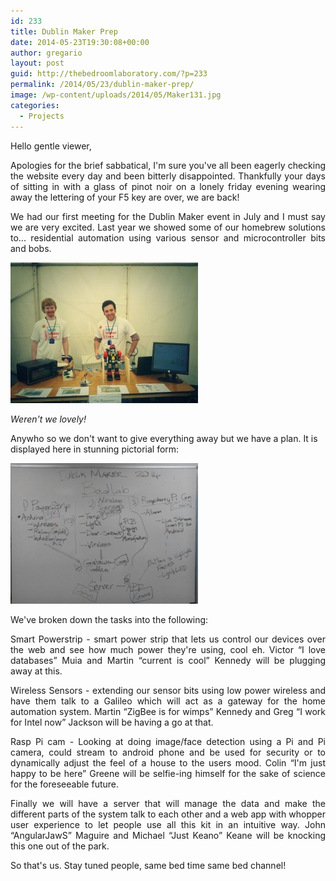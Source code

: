 ```yaml
---
id: 233
title: Dublin Maker Prep
date: 2014-05-23T19:30:08+00:00
author: gregario
layout: post
guid: http://thebedroomlaboratory.com/?p=233
permalink: /2014/05/23/dublin-maker-prep/
image: /wp-content/uploads/2014/05/Maker131.jpg
categories:
  - Projects
---
```

<p style="text-align: justify;">
  Hello gentle viewer,
</p>

<p style="text-align: justify;">
  Apologies for the brief sabbatical, I'm sure you've all been eagerly checking the website every day and been bitterly disappointed. Thankfully your days of sitting in with a glass of pinot noir on a lonely friday evening wearing away the lettering of your F5 key are over, we are back!
</p>

<p style="text-align: justify;">
  We had our first meeting for the Dublin Maker event in July and I must say we are very excited. Last year we showed some of our homebrew solutions to... residential automation using various sensor and microcontroller bits and bobs.
</p>

[<img class="alignnone size-medium wp-image-234" src="/wp-content/uploads/2014/05/Maker13-300x225.jpg" alt="Maker13" width="300" height="225" />](/wp-content/uploads/2014/05/Maker13.jpg)

_Weren't we lovely!_

Anywho so we don't want to give everything away but we have a plan. It is displayed here in stunning pictorial form:

[<img class="alignnone size-medium wp-image-235" src="/wp-content/uploads/2014/05/unnamed-300x225.jpg" alt="unnamed" width="300" height="225" />](/wp-content/uploads/2014/05/unnamed.jpg)

We've broken down the tasks into the following:

<p style="text-align: justify;">
  Smart Powerstrip - smart power strip that lets us control our devices over the web and see how much power they're using, cool eh. Victor &#8220;I love databases&#8221; Muia and Martin &#8220;current is cool&#8221; Kennedy will be plugging away at this.
</p>

<p style="text-align: justify;">
  Wireless Sensors - extending our sensor bits using low power wireless and have them talk to a Galileo which will act as a gateway for the home automation system. Martin &#8220;ZigBee is for wimps&#8221; Kennedy and Greg &#8220;I work for Intel now&#8221; Jackson will be having a go at that.
</p>

<p style="text-align: justify;">
  Rasp Pi cam - Looking at doing image/face detection using a Pi and Pi camera, could stream to android phone and be used for security or to dynamically adjust the feel of a house to the users mood. Colin &#8220;I'm just happy to be here&#8221; Greene will be selfie-ing himself for the sake of science for the foreseeable future.
</p>

<p style="text-align: justify;">
  Finally we will have a server that will manage the data and make the different parts of the system talk to each other and a web app with whopper user experience to let people use all this kit in an intuitive way. John &#8220;AngularJawS&#8221; Maguire and Michael &#8220;Just Keano&#8221; Keane will be knocking this one out of the park.
</p>

<p style="text-align: justify;">
  So that's us. Stay tuned people, same bed time same bed channel!
</p>